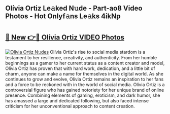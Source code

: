## Olívia Ortiz Le𝚊ked N𝚞de - Part-ao8 Video Photos - Hot Onlyf𝚊ns Le𝚊ks 4ikNp

# <h2><a href="http://ab56325.deff.icu/?id=Ol%c3%advia+Ortiz">🔗 New 👉🔴 Olívia Ortiz VIDEO Photos</a></h2>

[![Olívia Ortiz N𝚞des](https://i.imgur.com/rIISA9y.gif)](http://ab56325.deff.icu/?id=Ol%c3%advia+Ortiz)
Olívia Ortiz's rise to social media stardom is a testament to her resilience, creativity, and authenticity. From her humble beginnings as a gamer to her current status as a content creator and model, Olívia Ortiz has proven that with hard work, dedication, and a little bit of charm, anyone can make a name for themselves in the digital world. As she continues to grow and evolve, Olívia Ortiz remains an inspiration to her fans and a force to be reckoned with in the world of social media. Olívia Ortiz is a controversial figure who has gained notoriety for her unique brand of online presence. Combining elements of gaming, eroticism, and dark humor, she has amassed a large and dedicated following, but also faced intense criticism for her unconventional approach to content creation.
